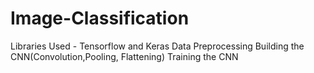 # Image-Classification
Libraries Used - Tensorflow and Keras Data Preprocessing Building the CNN(Convolution,Pooling, Flattening) Training the CNN
